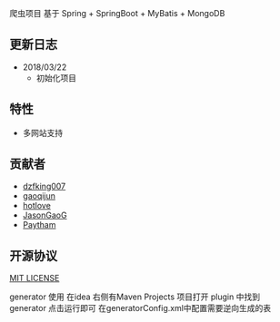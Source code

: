 爬虫项目
基于 Spring + SpringBoot + MyBatis + MongoDB

## 更新日志
- 2018/03/22
  - 初始化项目
  
## 特性
- 多网站支持

## 贡献者
- [dzfking007](https://github.com/dzfking007)
- [gaoqijun](https://github.com/gaoqijun)
- [hotlove](https://github.com/hotlove)
- [JasonGaoG](https://github.com/JasonGaoG)
- [Paytham](https://github.com/paytham)

## 开源协议
[MIT LICENSE](https://github.com/OneFlying/crawler/blob/master/LICENSE)

generator 使用
在idea 右侧有Maven Projects 项目打开 plugin 中找到generator
点击运行即可
在generatorConfig.xml中配置需要逆向生成的表
